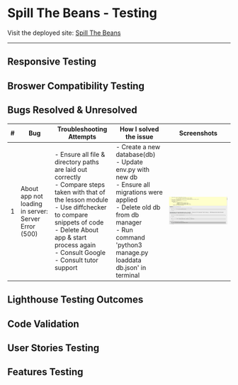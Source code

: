 # Spill The Beans - Testing

Visit the deployed site: [Spill The Beans](//ENTER_DEPLOYED_SITE_HERE)

---

## Responsive Testing

## Broswer Compatibility Testing

## Bugs Resolved & Unresolved

| # | Bug | Troubleshooting Attempts | How I solved the issue | Screenshots |
| --- | --- | --- | --- | --- |
| 1 | About app not loading in server: Server Error (500) | - Ensure all file & directory paths are laid out correctly <br> - Compare steps taken with that of the lesson module <br> - Use diffchecker to compare snippets of code <br> - Delete About app & start process again <br> - Consult Google <br> - Consult tutor support | - Create a new database(db) <br> - Update env.py with new db <br> - Ensure all migrations were applied <br> - Delete old db from db manager <br> - Run command 'python3 manage.py loaddata db.json' in terminal | ![About App](static/testing/bugs/about_app.png)  |

## Lighthouse Testing Outcomes

## Code Validation

## User Stories Testing

## Features Testing